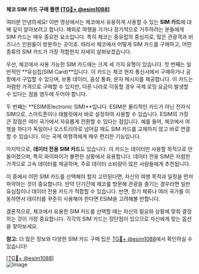 **체코 SIM 카드 구매 플랜 [[TG💪+ @esim1088](https://t.me/s/esim1088)]**

여러분 안녕하세요! 이번 영상에서는 체코에서 유용하게 사용할 수 있는 **SIM 카드**에 대해 깊이 알아보려고 합니다. 해외로 여행을 가거나 장기적으로 거주하려는 분들에게 SIM 카드는 매우 중요한 요소입니다. 특히 체코는 중유럽의 중심지로, 많은 관광객과 비즈니스 인원들이 방문하는 곳이죠. 따라서 체코에서 어떻게 SIM 카드를 구매하고, 어떤 종류의 SIM 카드가 가장 적합한지 자세히 살펴보겠습니다.

우선, 체코에서 사용 가능한 SIM 카드에는 크게 세 가지 유형이 있습니다. 첫 번째는 일반적인 **유심칩(SIM Card)**입니다. 이 카드는 체코 현지 통신사에서 구매하거나 공항에서 구입할 수 있으며, 보통 데이터, 음성 통화, 문자 메시지를 제공합니다. 이 카드는 저렴한 가격으로 구매할 수 있지만, 다른 나라로 이동할 경우 국제 로밍 요금이 발생할 수 있다는 점을 염두에 두어야 합니다.

두 번째는 **ESIM(Electronic SIM)**입니다. ESIM은 물리적인 카드가 아닌 전자식 SIM으로, 스마트폰이나 태블릿에서 바로 설정하여 사용할 수 있습니다. ESIM의 가장 큰 장점은 여러 국가에서 자유롭게 전환할 수 있다는 점입니다. 예를 들어, 체코에서 여행을 하다가 독일이나 오스트리아로 넘어갈 때도 SIM 카드를 교체하지 않고 바로 연결할 수 있습니다. 이는 국제 여행객에게 매우 편리한 기능입니다.

마지막으로, **데이터 전용 SIM 카드**도 있습니다. 이 카드는 데이터만 사용할 목적으로 만들어졌으며, 특히 와이파이가 불편한 상황에서 유용합니다. 데이터 전용 SIM은 저렴한 가격으로 고속 데이터를 제공하며, 주로 데이터 소비량이 많은 사람들에게 추천됩니다.

이 중에서 어떤 SIM 카드를 선택해야 할지 고민된다면, 자신의 여행 목적과 일정을 먼저 파악하는 것이 중요합니다. 만약 단기간에 체코를 방문해 관광을 즐기는 경우라면 일반 유심칩이나 데이터 전용 카드가 적합할 수 있습니다. 반면, 장기 체류나 여러 국가를 이동하면서 데이터를 꾸준히 사용해야 한다면 ESIM을 고려해볼 만합니다.

결론적으로, 체코에서 유용한 SIM 카드를 선택할 때는 자신의 필요와 상황에 맞춰 결정하는 것이 가장 중요합니다. 각각의 SIM 카드는 장단점이 있으므로 자신에게 맞는 옵션을 찾아보세요.

**참고:** 더 많은 정보와 다양한 SIM 카드 구매 팁은 [TG💪+ @esim1088](https://t.me/s/esim1088)에서 확인하실 수 있습니다!

[[TG💪+ @esim1088](https://t.me/s/esim1088)]  
![Image](https://i.postimg.cc/Y0z9fWf4/image.png)